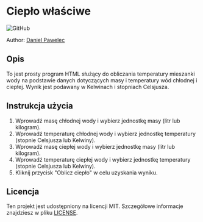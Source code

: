 # Ciepło właściwe

![GitHub](https://img.shields.io/github/license/Diratix/Cieplo-Mieszaniny)

Author: [Daniel Pawelec](https://github.com/Diratix)

## Opis
To jest prosty program HTML służący do obliczania temperatury mieszanki wody na podstawie danych dotyczących masy i temperatury wód chłodnej i ciepłej. Wynik jest podawany w Kelwinach i stopniach Celsjusza.

## Instrukcja użycia
1. Wprowadź masę chłodnej wody i wybierz jednostkę masy (litr lub kilogram).
2. Wprowadź temperaturę chłodnej wody i wybierz jednostkę temperatury (stopnie Celsjusza lub Kelwiny).
3. Wprowadź masę ciepłej wody i wybierz jednostkę masy (litr lub kilogram).
4. Wprowadź temperaturę ciepłej wody i wybierz jednostkę temperatury (stopnie Celsjusza lub Kelwiny).
5. Kliknij przycisk "Oblicz ciepło" w celu uzyskania wyniku.

## Licencja
Ten projekt jest udostępniony na licencji MIT. Szczegółowe informacje znajdziesz w pliku [LICENSE](LICENSE).
